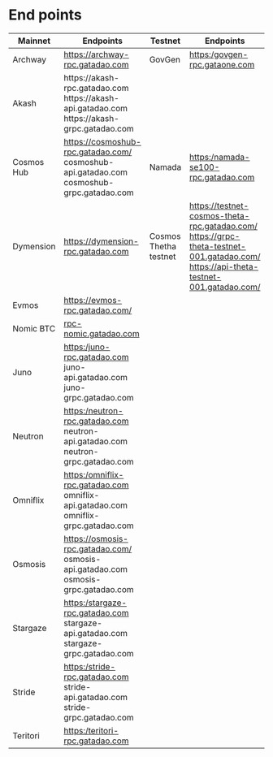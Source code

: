# End points

<table><thead><tr><th width="133">Mainnet</th><th width="300">Endpoints</th><th width="98">Testnet</th><th>Endpoints</th></tr></thead><tbody><tr><td>Archway </td><td><a href="https://https/archway-rpc.gatadao.com">https://archway-rpc.gatadao.com</a></td><td>GovGen </td><td><a href="https://rpc-govgen.gataone.com/">https:/govgen-rpc.gataone.com</a></td></tr><tr><td>Akash</td><td>https://akash-rpc.gatadao.com<br>https://akash-api.gatadao.com <br>https://akash-grpc.gatadao.com</td><td></td><td></td></tr><tr><td>Cosmos Hub</td><td><a href="https://cosmoshub-rpc.gatadao.com/">https://cosmoshub-rpc.gatadao.com/</a><br>cosmoshub-api.gatadao.com <br>cosmoshub-grpc.gatadao.com</td><td>Namada </td><td><a href="https://https/namada-se100-rpc.gatadao.com">https:/namada-se100-rpc.gatadao.com</a></td></tr><tr><td>Dymension</td><td><a href="https://dymension-rpc.gatadao.com">https://dymension-rpc.gatadao.com</a><br></td><td>Cosmos Thetha testnet</td><td><a href="https://testnet-cosmos-theta-rpc.gatadao.com/">https://testnet-cosmos-theta-rpc.gatadao.com/</a><br><a href="https://grpc-theta-testnet-001.gatadao.com/https://api-theta-testnet-001.gatadao.com/">https://grpc-theta-testnet-001.gatadao.com/<br>https://api-theta-testnet-001.gatadao.com/</a></td></tr><tr><td>Evmos</td><td><a href="https://evmos-rpc.gatadao.com/https://cosmoshub-rpc.gatadao.com/https://osmosis-rpc.gatadao.com/https://neutron-rpc.gatadao.com/https://stride-rpc.gatadao.com/https://stargaze-rpc.gatadao.com/https://juno-rpc.gatadao.com/https://omniflix-rpc.gatadao.com/https://teritori-rpc.gatadao.com/https://archway-rpc.gatadao.com/https://namada-se100-rpc.gatadao.com/https://govgen-rpc.gataone.com/">https://evmos-rpc.gatadao.com/</a></td><td></td><td></td></tr><tr><td>Nomic BTC</td><td><a href="https://rpc-nomic.gatadao.com/">rpc-nomic.gatadao.com</a></td><td></td><td></td></tr><tr><td>Juno</td><td><a href="https://https/juno-rpc.gatadao.com">https:/juno-rpc.gatadao.com</a><br>juno-api.gatadao.com <br>juno-grpc.gatadao.com</td><td></td><td></td></tr><tr><td>Neutron</td><td><a href="https://https/neutron-rpc.gatadao.com">https:/neutron-rpc.gatadao.com</a><br>neutron-api.gatadao.com <br>neutron-grpc.gatadao.com</td><td></td><td></td></tr><tr><td>Omniflix</td><td><a href="https://https/omniflix-rpc.gatadao.com">https:/omniflix-rpc.gatadao.com</a><br>omniflix-api.gatadao.com <br>omniflix-grpc.gatadao.com</td><td></td><td></td></tr><tr><td>Osmosis</td><td><a href="https://https/osmosis-rpc.gatadao.com">https://osmosis-rpc.gatadao.com/</a><br>osmosis-api.gatadao.com <br>osmosis-grpc.gatadao.com</td><td></td><td></td></tr><tr><td>Stargaze</td><td><a href="https://https/stargaze-rpc.gatadao.com">https:/stargaze-rpc.gatadao.com</a><br>stargaze-api.gatadao.com <br>stargaze-grpc.gatadao.com</td><td></td><td></td></tr><tr><td>Stride</td><td><a href="https://https/stride-rpc.gatadao.com">https:/stride-rpc.gatadao.com</a><br>stride-api.gatadao.com <br>stride-grpc.gatadao.com</td><td></td><td></td></tr><tr><td>Teritori</td><td><a href="https://https/teritori-rpc.gatadao.com">https:/teritori-rpc.gatadao.com</a></td><td></td><td></td></tr></tbody></table>
